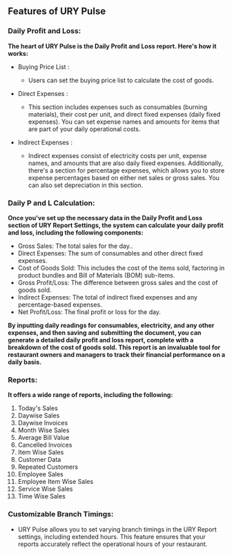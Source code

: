 ## Features of URY Pulse


### Daily Profit and Loss:

**The heart of URY Pulse is the Daily Profit and Loss report. Here's how it works:**

- Buying Price List :
   - Users can set the buying price list to calculate the cost of goods.

- Direct Expenses :
  - This section includes expenses such as consumables (burning materials), their cost per unit, and direct fixed expenses (daily fixed expenses). You can set expense names and amounts for items that are part of your daily operational costs.
  
- Indirect Expenses :
  -  Indirect expenses consist of electricity costs per unit, expense names, and amounts that are also daily fixed expenses. Additionally, there's a section for percentage expenses, which allows you to store expense percentages based on either net sales or gross sales. You can also set depreciation in this section.


### Daily P and L Calculation:

**Once you've set up the necessary data in the Daily Profit and Loss section of URY Report Settings, the system can calculate your daily profit and loss, including the following components:**

 - Gross Sales: The total sales for the day..
 - Direct Expenses: The sum of consumables and other direct fixed expenses.
 - Cost of Goods Sold: This includes the cost of the items sold, factoring in product bundles and Bill of Materials (BOM) sub-items. 
- Gross Profit/Loss: The difference between gross sales and the cost of goods sold.
- Indirect Expenses: The total of indirect fixed expenses and any percentage-based expenses.
- Net Profit/Loss: The final profit or loss for the day.
 
**By inputting daily readings for consumables, electricity, and any other expenses, and then saving and submitting the document, you can generate a detailed daily profit and loss report, complete with a breakdown of the cost of goods sold. This report is an invaluable tool for restaurant owners and managers to track their financial performance on a daily basis.**


### Reports: 

 **It offers a wide range of reports, including the following:**

1. Today's Sales
2. Daywise Sales
3. Daywise Invoices
4. Month Wise Sales
5. Average Bill Value
6. Cancelled Invoices
7. Item Wise Sales
8. Customer Data
9. Repeated Customers
10. Employee Sales
11. Employee Item Wise Sales
12. Service Wise Sales
13. Time Wise Sales
  

### Customizable Branch Timings: 

- URY Pulse allows you to set varying branch timings in the URY Report settings, including extended hours. This feature ensures that your reports accurately reflect the operational hours of your restaurant.